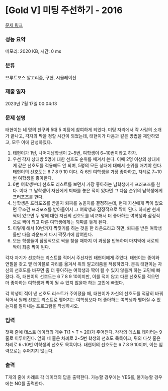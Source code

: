 # [Gold V] 미팅 주선하기 - 2016 

[문제 링크](https://www.acmicpc.net/problem/2016) 

### 성능 요약

메모리: 2020 KB, 시간: 0 ms

### 분류

브루트포스 알고리즘, 구현, 시뮬레이션

### 제출 일자

2023년 7월 17일 00:04:13

### 문제 설명

<p>태현이는 네 명의 친구와 5대 5 미팅에 참여하게 되었다. 미팅 자리에서 각 사람의 소개가 끝나고, 각자의 짝을 정할 시간이 되었는데, 태현이가 다음과 같은 방법을 제안하였고, 모두 이에 찬성하였다.</p>

<ol>
	<li>태현이가 1번, 나머지남학생이 2~5번, 여학생이 6~10번이라고 하자.</li>
	<li>우선 각자 상대방 5명에 대한 선호도 순위를 매겨서 쓴다. 이때 2명 이상의 상대에게 같은 선호도를 적용해도 안 되며, 5명의 모든 상대에 대해서 순위를 매겨야 한다. 태현이의 선호도는 6 7 8 9 10 이다. 즉 6번 여학생을 가장 좋아하고, 차례로 7~10번 여학생을 좋아한다.</li>
	<li>6번 여학생부터 선호도 리스트를 보면서 가장 좋아하는 남학생에게 프러포즈를 한다. 이때 그 남학생이 자신에게 퇴짜를 놓은 적이 있다면 그 다음 순위의 남학생에게 프러포즈를 한다.</li>
	<li>남학생은 프러포즈를 받을지 퇴짜를 놓을지를 결정하는데, 현재 자신에게 짝이 없으면 무조건 프러포즈를 받아들여서 그 여학생과 잠정적으로 짝이 된다. 하지만 현재 짝이 있으면 두 명에 대한 자신의 선호도를 비교해서 더 좋아하는 여학생과 잠정적으로 짝이 되고 다른 여학생에게는 퇴짜를 놓게 된다.</li>
	<li>이렇게 해서 10번까지 짝짓기를 하는 것을 한 라운드라고 하면, 퇴짜를 받은 여학생들만 다음 라운드에 다시 짝짓기에 참여한다.</li>
	<li>모든 학생들이 잠정적으로 짝을 찾을 때까지 이 과정을 반복하며 마지막에 서로의 짝이 최종 짝이 된다.</li>
</ol>

<p>각자 자기가 선호하는 리스트를 적어서 주선자인 태현이에게 주었다. 태현이는 종이와 연필을 갖고 옆 테이블로 자리를 옮겨서 위의 알고리즘을 적용하였다. 문득 태현이는 자신의 선호도를 바꾸면 좀 더 좋아하는 여학생과 짝이 될 수 있지 않을까 하는 고민에 빠졌다. 즉, 태현이의 선호도는 6 7 8 9 10이지만, 이를 적지 않고 다른 선호도를 적으면 더 좋아하는 여학생과 짝이 될 수 있지 않을까 하는 고민에 빠졌다.</p>

<p>각 학생이 적어 낸 선호도 리스트가 주어졌을 때, 태현이가 자신의 선호도를 적당히 바꿔 적어서 원래 선호도 리스트로 맺어지는 여학생보다 더 좋아하는 여학생과 맺어질 수 있는지를 알아내는 프로그램을 작성하시오.</p>

### 입력 

 <p>첫째 줄에 테스트 데이터의 개수 T(1 ≤ T ≤ 20)가 주어진다. 각각의 테스트 데이터는 9줄로 이루어진다. 앞의 네 줄은 차례로 2~5번 학생의 선호도 목록이고, 뒤의 다섯 줄은 차례로 6~10번 여학생의 선호도 목록이다. 태현이의 선호도는 6 7 8 9 10이며, 이는 입력으로는 주어지지 않는다.</p>

### 출력 

 <p>T개의 줄에 차례로 각 데이터의 답을 출력한다. 가능할 경우에는 YES를, 불가능할 경우에는 NO를 출력한다.</p>

